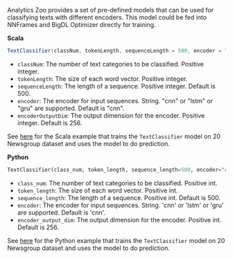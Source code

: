 Analytics Zoo provides a set of pre-defined models that can be used for classifying texts with different encoders. This model could be fed into NNFrames and BigDL Optimizer directly for training.

**Scala**
```scala
TextClassifier(classNum, tokenLength, sequenceLength = 500, encoder = "cnn", encoderOutputDim = 256)
```

* `classNum`: The number of text categories to be classified. Positive integer.
* `tokenLength`: The size of each word vector. Positive integer.
* `sequenceLength`: The length of a sequence. Positive integer. Default is 500.
* `encoder`: The encoder for input sequences. String. "cnn" or "lstm" or "gru" are supported. Default is "cnn".
* `encoderOutputDim`: The output dimension for the encoder. Positive integer. Default is 256.

See [here](https://github.com/intel-analytics/analytics-zoo/tree/master/zoo/src/main/scala/com/intel/analytics/zoo/examples/textclassification) for the Scala example that trains the `TextClassifier` model on 20 Newsgroup dataset and uses the model to do prediction.


**Python**
```python
TextClassifier(class_num, token_length, sequence_length=500, encoder="cnn", encoder_output_dim=256)
```

* `class_num`: The number of text categories to be classified. Positive int.
* `token_length`: The size of each word vector. Positive int.
* `sequence_length`: The length of a sequence. Positive int. Default is 500.
* `encoder`: The encoder for input sequences. String. 'cnn' or 'lstm' or 'gru' are supported. Default is 'cnn'.
* `encoder_output_dim`: The output dimension for the encoder. Positive int. Default is 256.

See [here](https://github.com/intel-analytics/analytics-zoo/tree/master/pyzoo/zoo/examples/textclassification) for the Python example that trains the `TextClassifier` model on 20 Newsgroup dataset and uses the model to do prediction.
